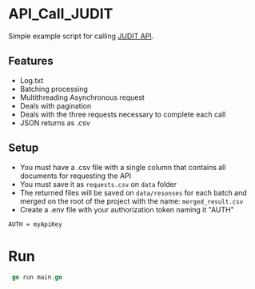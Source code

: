 # API_Call_JUDIT
Simple example script for calling [JUDIT API](https://docs.judit.io/introduction).

## Features
- Log.txt
- Batching processing
- Multithreading Asynchronous request
- Deals with pagination
- Deals with the three requests necessary to complete each call
- JSON returns as .csv

## Setup
- You must have a .csv file with a single column that contains all documents for requesting the API
- You must save it as ```requests.csv``` on ```data``` folder
- The returned files will be saved on ```data/resonses``` for each batch and merged on the root of the project with the name: ```merged_result.csv```
- Create a .env file with your authorization token naming it "AUTH"
```bash
AUTH = myApiKey
```

# Run
```GO
 go run main.go
```
